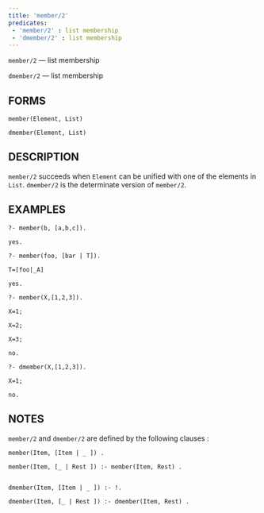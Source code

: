 ```yaml
---
title: 'member/2'
predicates:
 - 'member/2' : list membership
 - 'dmember/2' : list membership
---
```

`member/2` — list membership

`dmember/2` — list membership

## FORMS
```
member(Element, List)

dmember(Element, List)
```
## DESCRIPTION

`member/2` succeeds when `Element` can be unified with one of the elements in `List`. `dmember/2` is the determinate version of `member/2`.

## EXAMPLES
```
?- member(b, [a,b,c]).

yes.

?- member(foo, [bar | T]).

T=[foo|_A] 

yes.

?- member(X,[1,2,3]).

X=1;

X=2;

X=3;

no.

?- dmember(X,[1,2,3]).

X=1;

no.
```

## NOTES

`member/2` and `dmember/2` are defined by the following clauses :

```
member(Item, [Item | _ ]) .

member(Item, [_ | Rest ]) :- member(Item, Rest) .


dmember(Item, [Item | _ ]) :- !.

dmember(Item, [_ | Rest ]) :- dmember(Item, Rest) .
```

